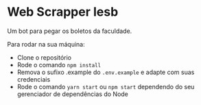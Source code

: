 # Web Scrapper Iesb

Um bot para pegar os boletos da faculdade.

Para rodar na sua máquina:
- Clone o repositório
- Rode o comando ```npm install```
- Remova o sufixo .example do ```.env.example``` e adapte com suas credenciais
- Rode o comando ```yarn start``` ou ```npm start``` dependendo do seu gerenciador de dependências do Node
